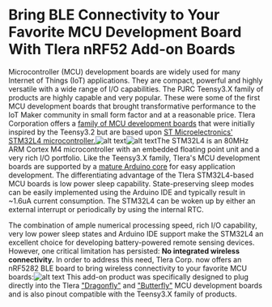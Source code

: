 # Bring BLE Connectivity to Your Favorite MCU Development Board With Tlera nRF52 Add-on Boards

Microcontroller (MCU) development boards are widely used for many Internet of Things (IoT) applications. They are compact, powerful and highly versatile with a wide range of I/O capabilities. The PJRC Teensy3.X family of products are highly capable and very popular. These were some of the first MCU development boards that brought transformative performance to the IoT Maker community in small form factor and at a reasonable price. Tlera Corporation offers a [family of MCU development boards](https://www.tindie.com/stores/TleraCorp/) that were initially inspired by the Teensy3.2 but are based upon [ST Microelectronics' STM32L4 microcontroller.](http://www.st.com/content/ccc/resource/technical/document/reference_manual/02/35/09/0c/4f/f7/40/03/DM00083560.pdf/files/DM00083560.pdf/jcr:content/translations/en.DM00083560.pdf)![alt text](https://user-images.githubusercontent.com/5760946/35936194-677fc7dc-0bf7-11e8-8aba-164e4539fc1b.png)![alt text](https://user-images.githubusercontent.com/5760946/35936276-9dd7b4b6-0bf7-11e8-9f23-42b35ff0d7db.png)The STM32L4 is an 80MHz ARM Cortex M4 microcontroller with an embedded floating point unit and a very rich I/O portfolio. Like the Teensy3.X family, Tlera's MCU development boards are supported by a [mature Arduino core](https://github.com/GrumpyOldPizza/arduino-STM32L4) for easy application development. The differentiating advantage of the Tlera STM32L4-based MCU boards is low power sleep capability. State-preserving sleep modes can be easily implemented using the Arduino IDE and typically result in ~1.6uA current consumption. The STM32L4 can be woken up by either an external interrupt or periodically by using the internal RTC.

The combination of ample numerical processing speed, rich I/O capability, very low power sleep states and Arduino IDE support make the STM32L4 an excellent choice for developing battery-powered remote sensing devices. However, one critical limitation has persisted: **No integrated wireless connectivity.** In order to address this need, Tlera Corp. now offers an nRF5282 BLE board to bring wireless connectivity to your favorite MCU boards:![alt text](https://user-images.githubusercontent.com/5760946/35936401-033b6c76-0bf8-11e8-8e20-05b05b8464fb.png) This add-on product was specifically designed to plug directly into the Tlera ["Dragonfly"](https://www.tindie.com/products/TleraCorp/dragonfly-stm32l47696-development-board/) and ["Butterfly"](https://www.tindie.com/products/TleraCorp/butterfly-stm32l433-development-board/) MCU development boards and is also pinout compatible with the Teensy3.X family of products.

